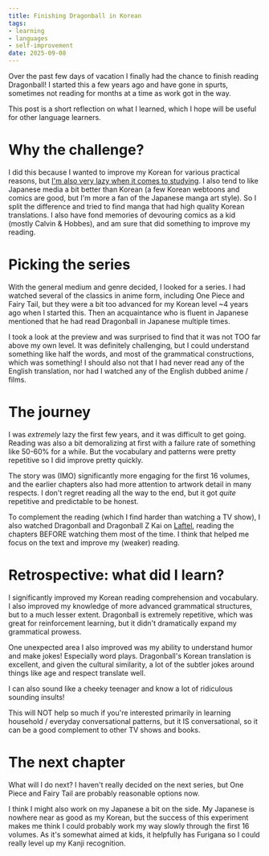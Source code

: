 ```yaml
---
title: Finishing Dragonball in Korean
tags:
- learning
- languages
- self-improvement
date: 2025-09-08
---
```


Over the past few days of vacation I finally had the chance to finish reading Dragonball!
I started this a few years ago and have gone in spurts, sometimes not reading for months at a time as work got in the way.

This post is a short reflection on what I learned,
which I hope will be useful for other language learners.

# Why the challenge?

I did this because I wanted to improve my Korean for various practical reasons,
but [I'm also very lazy when it comes to studying](learning-a-language-the-lazy-way.md).
I also tend to like Japanese media a bit better than Korean
(a few Korean webtoons and comics are good, but I'm more a fan of the Japanese manga art style).
So I split the difference and tried to find manga that had high quality Korean translations.
I also have fond memories of devouring comics as a kid (mostly Calvin & Hobbes),
and am sure that did something to improve my reading.

# Picking the series

With the general medium and genre decided, I looked for a series.
I had watched several of the classics in anime form, including One Piece and Fairy Tail,
but they were a bit too advanced for my Korean level ~4 years ago when I started this.
Then an acquaintance who is fluent in Japanese mentioned that he had read Dragonball in Japanese
multiple times.

I took a look at the preview and was surprised to find that it was not TOO far above my own level.
It was definitely challenging, but I could understand something like half the words,
and most of the grammatical constructions, which was something!
I should also not that I had never read any of the English translation,
nor had I watched any of the English dubbed anime / films.

# The journey

I was _extremely_ lazy the first few years, and it was difficult to get going.
Reading was also a bit demoralizing at first with a failure rate of something like 50-60% for a while.
But the vocabulary and patterns were pretty repetitive so I did improve pretty quickly.

The story was (IMO) significantly more engaging for the first 16 volumes,
and the earlier chapters also had more attention to artwork detail in many respects.
I don't regret reading all the way to the end, but it got *quite* repetitive and predictable to be honest.

To complement the reading (which I find harder than watching a TV show),
I also watched Dragonball and Dragonball Z Kai on [Laftel](https://laftel.net/),
reading the chapters BEFORE watching them most of the time.
I think that helped me focus on the text and improve my (weaker) reading.

# Retrospective: what did I learn?

I significantly improved my Korean reading comprehension and vocabulary.
I also improved my knowledge of more advanced grammatical structures,
but to a much lesser extent.
Dragonball is extremely repetitive, which was great for reinforcement learning,
but it didn't dramatically expand my grammatical prowess.

One unexpected area I also improved was my ability to understand humor and make jokes!
Especially word plays.
Dragonball's Korean translation is excellent, and given the cultural similarity,
a lot of the subtler jokes around things like age and respect translate well.

I can also sound like a cheeky teenager and know a lot of ridiculous sounding insults!

This will NOT help so much if you're interested primarily in learning household / everyday conversational patterns,
but it IS conversational, so it can be a good complement to other TV shows and books.

# The next chapter

What will I do next?
I haven't really decided on the next series,
but One Piece and Fairy Tail are probably reasonable options now.

I think I might also work on my Japanese a bit on the side.
My Japanese is nowhere near as good as my Korean,
but the success of this experiment makes me think I could probably work my way slowly through the first 16 volumes.
As it's somewhat aimed at kids, it helpfully has Furigana so I could really level up my Kanji recognition.
